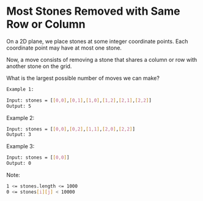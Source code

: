 # Most Stones Removed with Same Row or Column

On a 2D plane, we place stones at some integer coordinate points.  Each coordinate point may have at most one stone.

Now, a move consists of removing a stone that shares a column or row with another stone on the grid.

What is the largest possible number of moves we can make?
 
```bash
Example 1:

Input: stones = [[0,0],[0,1],[1,0],[1,2],[2,1],[2,2]]
Output: 5
```

Example 2:

```bash
Input: stones = [[0,0],[0,2],[1,1],[2,0],[2,2]]
Output: 3
```

Example 3:

```bash
Input: stones = [[0,0]]
Output: 0
```
 

Note:

```bash
1 <= stones.length <= 1000
0 <= stones[i][j] < 10000
```
